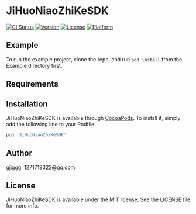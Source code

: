 # JiHuoNiaoZhiKeSDK

[![CI Status](https://img.shields.io/travis/gjjggg/JiHuoNiaoZhiKeSDK.svg?style=flat)](https://travis-ci.org/gjjggg/JiHuoNiaoZhiKeSDK)
[![Version](https://img.shields.io/cocoapods/v/JiHuoNiaoZhiKeSDK.svg?style=flat)](https://cocoapods.org/pods/JiHuoNiaoZhiKeSDK)
[![License](https://img.shields.io/cocoapods/l/JiHuoNiaoZhiKeSDK.svg?style=flat)](https://cocoapods.org/pods/JiHuoNiaoZhiKeSDK)
[![Platform](https://img.shields.io/cocoapods/p/JiHuoNiaoZhiKeSDK.svg?style=flat)](https://cocoapods.org/pods/JiHuoNiaoZhiKeSDK)

## Example

To run the example project, clone the repo, and run `pod install` from the Example directory first.

## Requirements

## Installation

JiHuoNiaoZhiKeSDK is available through [CocoaPods](https://cocoapods.org). To install
it, simply add the following line to your Podfile:

```ruby
pod 'JiHuoNiaoZhiKeSDK'
```

## Author

gjjggg, 1271719322@qq.com

## License

JiHuoNiaoZhiKeSDK is available under the MIT license. See the LICENSE file for more info.
